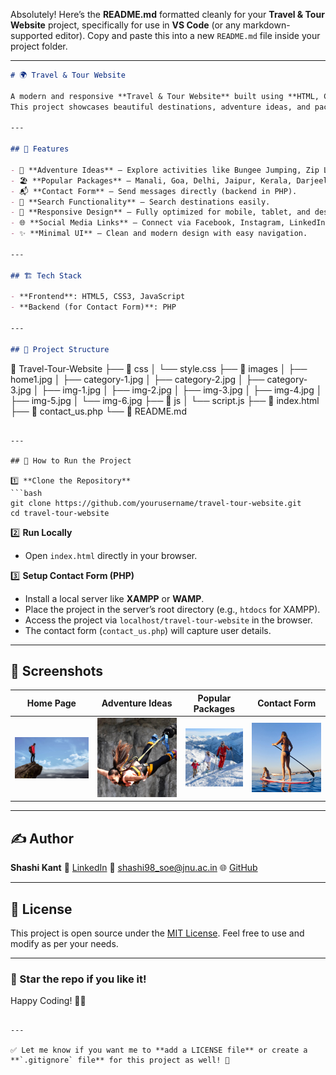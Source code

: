 Absolutely! Here’s the **README.md** formatted cleanly for your **Travel & Tour Website** project, specifically for use in **VS Code** (or any markdown-supported editor).
Copy and paste this into a new `README.md` file inside your project folder.

---

```markdown
# 🌍 Travel & Tour Website

A modern and responsive **Travel & Tour Website** built using **HTML, CSS, JavaScript**, and **PHP**.  
This project showcases beautiful destinations, adventure ideas, and packages for travelers, with a fully functional contact form to collect user queries.

---

## 🚀 Features

- 🎒 **Adventure Ideas** – Explore activities like Bungee Jumping, Zip Lining, and Canoeing.
- 🏖️ **Popular Packages** – Manali, Goa, Delhi, Jaipur, Kerala, Darjeeling.
- 📬 **Contact Form** – Send messages directly (backend in PHP).
- 🔎 **Search Functionality** – Search destinations easily.
- 📱 **Responsive Design** – Fully optimized for mobile, tablet, and desktop.
- 🌐 **Social Media Links** – Connect via Facebook, Instagram, LinkedIn, GitHub.
- ✨ **Minimal UI** – Clean and modern design with easy navigation.

---

## 🏗️ Tech Stack

- **Frontend**: HTML5, CSS3, JavaScript
- **Backend (for Contact Form)**: PHP

---

## 📂 Project Structure

```

📁 Travel-Tour-Website
├── 📁 css
│   └── style.css
├── 📁 images
│   ├── home1.jpg
│   ├── category-1.jpg
│   ├── category-2.jpg
│   ├── category-3.jpg
│   ├── img-1.jpg
│   ├── img-2.jpg
│   ├── img-3.jpg
│   ├── img-4.jpg
│   ├── img-5.jpg
│   └── img-6.jpg
├── 📁 js
│   └── script.js
├── 📄 index.html
├── 📄 contact\_us.php
└── 📄 README.md

````

---

## 🎯 How to Run the Project

1️⃣ **Clone the Repository**  
```bash
git clone https://github.com/yourusername/travel-tour-website.git
cd travel-tour-website
````

2️⃣ **Run Locally**

* Open `index.html` directly in your browser.

3️⃣ **Setup Contact Form (PHP)**

* Install a local server like **XAMPP** or **WAMP**.
* Place the project in the server’s root directory (e.g., `htdocs` for XAMPP).
* Access the project via `localhost/travel-tour-website` in the browser.
* The contact form (`contact_us.php`) will capture user details.

---

## 📸 Screenshots

| Home Page                 | Adventure Ideas                     | Popular Packages              | Contact Form                      |
| ------------------------- | ----------------------------------- | ----------------------------- | --------------------------------- |
| ![Home](images/home1.jpg) | ![Adventure](images/category-1.jpg) | ![Packages](images/img-1.jpg) | ![Contact](images/category-3.jpg) |

---

## ✍️ Author

**Shashi Kant**
💼 [LinkedIn](https://www.linkedin.com/in/shashi-kant-b83a44258/)
📧 [shashi98\_soe@jnu.ac.in](mailto:shashi98_soe@jnu.ac.in)
🌐 [GitHub](https://github.com/shashikant800)

---

## 📄 License

This project is open source under the [MIT License](LICENSE).
Feel free to use and modify as per your needs.

---

### 🌟 Star the repo if you like it!

Happy Coding! 🚀✨

```

---

✅ Let me know if you want me to **add a LICENSE file** or create a **`.gitignore` file** for this project as well! 🚀
```
